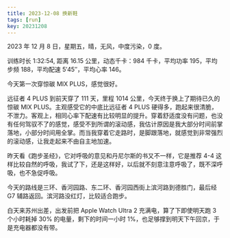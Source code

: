```yaml
---
title: 2023-12-08 换新鞋
tags: [run]
key: 20231208
---
```


2023 年 12 月 8 日，星期五，晴，无风，中度污染，0 度。

训练时长 1:32:54, 距离 16.15 公里，动态千卡：984 千卡，平均功率 195，平均步频 188，平均配速 5&prime;45&prime;&prime;，平均心率 146。

今天第一次穿惊碳 MIX PLUS，感觉很好。

<!--more-->

远征者 4 PLUS 到前天穿了 111 天，里程 1014 公里，今天终于换上了期待已久的惊碳 MIX PLUS。主观感受它的中底比远征者 4 PLUS 硬得多，跑起来很清脆，不泄力。客观上，相同心率下配速有比较明显的提升。穿着舒适度没有问题，也没有任何驾驭不了的感觉，感受不到所谓的滚动感，我估计原因是我大部分时间前掌落地，小部分时间用全掌。而当我穿着它走路时，是脚跟落地，就感觉到非常强烈的滚动感，让我走起来不由自主地加速。

昨天看《跑步圣经》，它对呼吸的意见和丹尼尔斯的书又不一样，它是推荐 4-4 这样比较自然的呼吸，我试了下，还是这样好，以后就不刻意注意呼吸了，既不深呼吸，也不急促呼吸。

今天的路线是三环、香河园路、东二环、香河园西街上滨河路到德胜门，最后经 G7 辅路返回。滨河路没红灯，比较适合跑步。

白天来苏州出差，出发前把 Apple Watch Ultra 2 充满电，算了下即使明天跑 3 个小时耗掉 30% 的电量，剩下的时间一小时 1%，也足够撑到明天下午回京，于是充电器都没有带。

<div class="strava-embed-placeholder" data-embed-type="activity" data-embed-id="10345509564" data-style="standard"></div><script src="https://strava-embeds.com/embed.js"></script>
